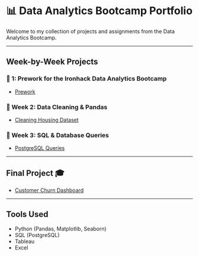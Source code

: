 # 📊 Data Analytics Bootcamp Portfolio

Welcome to my collection of projects and assignments from the Data Analytics Bootcamp.

---

## Week-by-Week Projects

### 📁 1: Prework for the Ironhack Data Analytics Bootcamp
- [Prework](https://github.com/Guilhermertp/data-prework)

### 📁 Week 2: Data Cleaning & Pandas
- [Cleaning Housing Dataset](https://github.com/your-username/cleaning-housing-week2)

### 📁 Week 3: SQL & Database Queries
- [PostgreSQL Queries](https://github.com/your-username/sql-project-week3)

---

## Final Project 🎓
- [Customer Churn Dashboard](https://github.com/your-username/final-project-churn-dashboard)

---

## Tools Used
- Python (Pandas, Matplotlib, Seaborn)
- SQL (PostgreSQL)
- Tableau
- Excel
